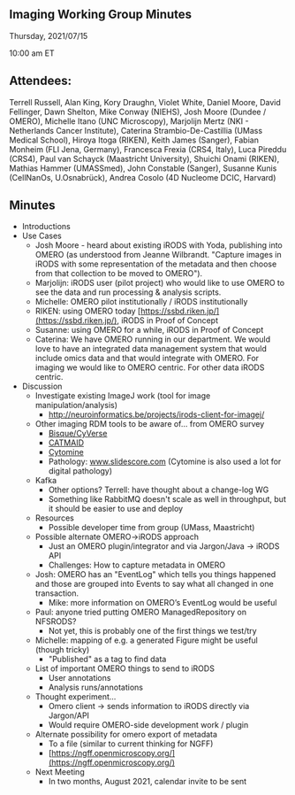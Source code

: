 ## Imaging Working Group Minutes

Thursday, 2021/07/15

10:00 am ET

## Attendees:

Terrell Russell, Alan King, Kory Draughn, Violet White, Daniel Moore, David Fellinger, Dawn Shelton, Mike Conway (NIEHS), Josh Moore (Dundee / OMERO), Michelle Itano (UNC Microscopy), Marjolijn Mertz (NKI - Netherlands Cancer Institute), Caterina Strambio-De-Castillia (UMass Medical School), Hiroya Itoga (RIKEN), Keith James (Sanger), Fabian Monheim (FLI Jena, Germany), Francesca Frexia (CRS4, Italy), Luca Pireddu (CRS4), Paul van Schayck (Maastricht University), Shuichi Onami (RIKEN), Mathias Hammer (UMASSmed), John Constable (Sanger), Susanne Kunis (CellNanOs, U.Osnabrück), Andrea Cosolo (4D Nucleome DCIC, Harvard)

## Minutes

 - Introductions
 - Use Cases
   - Josh Moore - heard about existing iRODS with Yoda, publishing into OMERO (as understood from Jeanne Wilbrandt. "Capture images in iRODS with some representation of the metadata and then choose from that collection to be moved to OMERO"). 
   - Marjolijn: iRODS user (pilot project) who would like to use OMERO to see the data and run processing & analysis scripts.
   - Michelle: OMERO pilot institutionally / iRODS institutionally
   - RIKEN: using OMERO today [https://ssbd.riken.jp/](https://ssbd.riken.jp/), iRODS in Proof of Concept
   - Susanne: using OMERO for a while, iRODS in Proof of Concept
   - Caterina: We have OMERO running in our department. We would love to have an integrated data management system that would include omics data and that would integrate with OMERO. For imaging we would like to OMERO centric. For other data iRODS centric.
 - Discussion
   - Investigate existing ImageJ work (tool for image manipulation/analysis)
     - http://neuroinformatics.be/projects/irods-client-for-imagej/
   - Other imaging RDM tools to be aware of… from OMERO survey
     - [Bisque/CyVerse](https://cyverse.org/bisque-image-analysis)
     - [CATMAID](https://catmaid.readthedocs.io/en/stable/)
     - [Cytomine](https://cytomine.be)
     - Pathology: www.slidescore.com  (Cytomine is also used a lot for digital pathology)
   - Kafka
     - Other options? Terrell: have thought about a change-log WG
     - Something like RabbitMQ doesn't scale as well in throughput, but it should be easier to use and deploy
   - Resources
     - Possible developer time from group (UMass, Maastricht)
   - Possible alternate OMERO->iRODS approach
     - Just an OMERO plugin/integrator and via Jargon/Java -> iRODS API
     - Challenges: How to capture metadata in OMERO
   - Josh: OMERO has an "EventLog" which tells you things happened and those are grouped into Events to say what all changed in one transaction.
     - Mike: more information on OMERO’s EventLog would be useful
   - Paul: anyone tried putting OMERO ManagedRepository on NFSRODS?
     - Not yet, this is probably one of the first things we test/try
   - Michelle: mapping of e.g. a generated Figure might be useful (though tricky)
     - "Published" as a tag to find data
   - List of important OMERO things to send to iRODS
     - User annotations
     - Analysis runs/annotations
   - Thought experiment...
     - Omero client -> sends information to iRODS directly via Jargon/API
     - Would require OMERO-side development work / plugin
   - Alternate possibility for omero export of metadata
     - To a file (similar to current thinking for NGFF)
     - [https://ngff.openmicroscopy.org/](https://ngff.openmicroscopy.org/)
   - Next Meeting
     - In two months, August 2021, calendar invite to be sent

